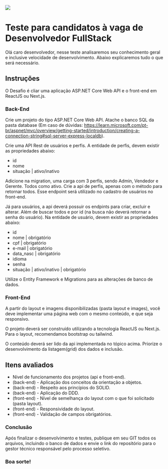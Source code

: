 [![](https://bitys.com.br/wp-content/uploads/2024/01/Logo-colorido-medio.png)](https://bitys.com.br)

# Teste para candidatos à vaga de Desenvolvedor FullStack

Olá caro desenvolvedor, nesse teste analisaremos seu conhecimento geral e inclusive velocidade de desenvolvimento. Abaixo explicaremos tudo o que será necessário.

## Instruções

O Desafio é cliar uma aplicação ASP.NET Core Web API e o front-end em ReactJS ou Next.js.

### Back-End

Crie um projeto do tipo ASP.NET Core Web API.
Atache o banco SQL da pasta database (Em caso de dúvidas: https://learn.microsoft.com/pt-br/aspnet/mvc/overview/getting-started/introduction/creating-a-connection-string#sql-server-express-localdb).

Crie uma API Rest de usuários e perfis.
A entidade de perfis, devem existir as propriedades abaixo:

- id
- nome
- situação | ativo/inativo

Adicione na migration, uma carga com 3 perfis, sendo Admin, Vendedor e Gerente. Todos como ativo.
Crie a api de perfis, apenas com o método para retornar todos. Esse endpoint será utilizado no cadastro de usuários no front-end.

Já para usuários, a api deverá possuir os endpints para criar, excluir e alterar. Além de buscar todos e por id (na busca não deverá retornar a senha do usuário). Na entidade de usuário, devem existir as propriedades abaixo:

- id
- nome | obrigatório
- cpf | obrigatório
- e-mail | obrigatório
- data_nasc | obrigatório
- idioma
- senha
- situação | ativo/inativo | obrigatório

Utilize o Entity Framework e Migrations para as alterações de banco de dados.

### Front-End

A partir do layout e imagens disponibilizadas (pasta layout e images), você deve implementar uma página web com o mesmo conteúdo, e que seja responsivo.

O projeto deverá ser construído utilizando a tecnologia ReactJS ou Next.js. Para o layout, recomendamos bootstrap ou tailwind.

O conteúdo deverá ser lido da api implementada no tópico acima.
Priorize o desenvolvimento da listagem(grid) dos dados e inclusão.

## Itens avaliados

- Nível de funcionamento dos projetos (api e front-end).
- (back-end) - Aplicação dos conceitos da orientação a objetos.
- (back-end) - Respeito aos princípios do SOLID.
- (back-end) - Aplicação do DDD.
- (front-end) - Nível de semelhança do layout com o que foi solicitado (pasta layout).
- (front-end) - Responsividade do layout.
- (front-end) - Validação de campos obrigatórios.

### Conclusão

Após finalizar o desenvolvimento e testes, publique em seu GIT todos os arquivos, incluindo o banco de dados e envie o link do repositório para o gestor técnico responsável pelo processo seletivo.

### Boa sorte!
